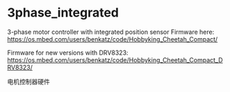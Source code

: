 # 3phase_integrated
3-phase motor controller with integrated position sensor
Firmware here:
https://os.mbed.com/users/benkatz/code/Hobbyking_Cheetah_Compact/

Firmware for new versions with DRV8323:
https://os.mbed.com/users/benkatz/code/Hobbyking_Cheetah_Compact_DRV8323/


电机控制器硬件
